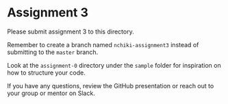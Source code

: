 # Assignment 3

Please submit assignment 3 to this directory.

Remember to create a branch named `nchiki-assignment3` instead of submitting to
the `master` branch.

Look at the `assignment-0` directory under the `sample` folder for inspiration
on how to structure your code.

If you have any questions, review the GitHub presentation or reach out to your
group or mentor on Slack.
